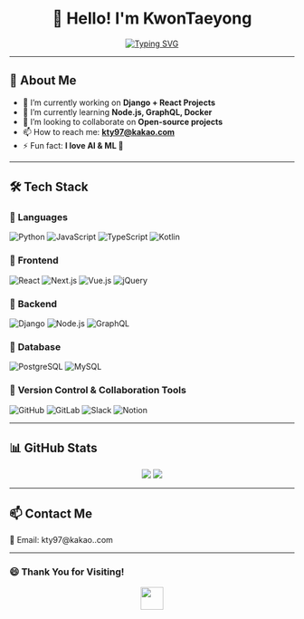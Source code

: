 
<h1 align="center">👋 Hello! I'm KwonTaeyong</h1>

<p align="center">
  <a href="https://github.com/KwonTaeyong">
    <img src="https://readme-typing-svg.herokuapp.com?font=Fira+Code&pause=1000&color=0E75B6&center=true&width=435&lines=Full-Stack+Developer;Python+%26+Django+Enthusiast;React+%26+Node.js+Lover" alt="Typing SVG" />
  </a>
</p>

---

## 🚀 **About Me**
- 🔭 I’m currently working on **Django + React Projects**
- 🌱 I’m currently learning **Node.js, GraphQL, Docker**
- 👯 I’m looking to collaborate on **Open-source projects**
- 📫 How to reach me: **kty97@kakao.com**
- ⚡ Fun fact: **I love AI & ML 🤖**

---

## 🛠 **Tech Stack**

### 📍 **Languages**
![Python](https://img.shields.io/badge/Python-3776AB?style=flat&logo=python&logoColor=white)
![JavaScript](https://img.shields.io/badge/JavaScript-F7DF1E?style=flat&logo=javascript&logoColor=black)
![TypeScript](https://img.shields.io/badge/TypeScript-3178C6?style=flat&logo=typescript&logoColor=white)
![Kotlin](https://img.shields.io/badge/Kotlin-0095D5?style=flat&logo=kotlin&logoColor=white)

### 📍 **Frontend**
![React](https://img.shields.io/badge/React-61DAFB?style=flat&logo=react&logoColor=black)
![Next.js](https://img.shields.io/badge/Next.js-61DAFB?style=flat&logo=react&logoColor=black)
![Vue.js](https://img.shields.io/badge/Vue.js-4FC08D?style=flat&logo=vue.js&logoColor=white)
![jQuery](https://img.shields.io/badge/jQuery-0769AD?style=flat&logo=jquery&logoColor=white)

### 📍 **Backend**
![Django](https://img.shields.io/badge/Django-092E20?style=flat&logo=django&logoColor=white)
![Node.js](https://img.shields.io/badge/Node.js-339933?style=flat&logo=node.js&logoColor=white)
![GraphQL](https://img.shields.io/badge/GraphQL-E10098?style=flat&logo=graphql&logoColor=white)

### 📍 **Database**
![PostgreSQL](https://img.shields.io/badge/PostgreSQL-316192?style=flat&logo=postgresql&logoColor=white)
![MySQL](https://img.shields.io/badge/MySQL-4479A1?style=flat&logo=mysql&logoColor=white)

### 📍 **Version Control & Collaboration Tools**
![GitHub](https://img.shields.io/badge/GitHub-181717?style=flat&logo=github&logoColor=white)
![GitLab](https://img.shields.io/badge/GitLab-FC6D26?style=flat&logo=gitlab&logoColor=white)
![Slack](https://img.shields.io/badge/Slack-4A154B?style=flat&logo=slack&logoColor=white)
![Notion](https://img.shields.io/badge/Notion-000000?style=flat&logo=notion&logoColor=white)

---

## 📊 **GitHub Stats**
<p align="center">
  <img src="https://github-readme-stats.vercel.app/api?username=KwonTaeyong&show_icons=true&theme=radical&count_private=true" />
  <img src="https://github-readme-stats.vercel.app/api/top-langs/?username=KwonTaeyong&layout=compact&theme=radical" />
</p>

---

## 📫 **Contact Me**
📧 Email: kty97@kakao..com  

---


### 😄 **Thank You for Visiting!**  
<p align="center">
  <img src="https://media.giphy.com/media/hvRJCLFzcasrR4ia7z/giphy.gif" width="40px" />
</p>
